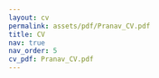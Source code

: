 ```yaml
---
layout: cv
permalink: assets/pdf/Pranav_CV.pdf
title: CV
nav: true
nav_order: 5
cv_pdf: Pranav_CV.pdf
---
```

